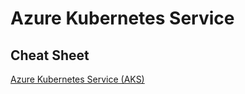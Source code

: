 # Azure Kubernetes Service

## Cheat Sheet

[Azure Kubernetes Service (AKS)](https://tutorialsdojo.com/azure-kubernetes-service-aks/)